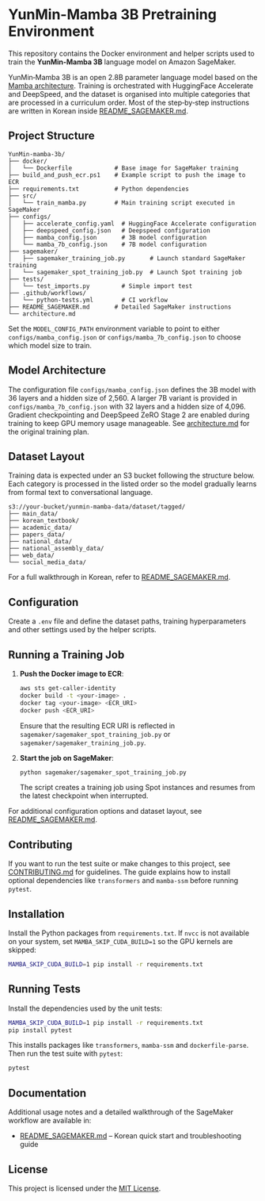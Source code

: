 # YunMin-Mamba 3B Pretraining Environment

This repository contains the Docker environment and helper scripts used to train the **YunMin-Mamba 3B** language model on Amazon SageMaker.

YunMin‑Mamba 3B is an open 2.8B parameter language model based on the [Mamba architecture](https://github.com/state-spaces/mamba).  Training is orchestrated with HuggingFace Accelerate and DeepSpeed, and the dataset is organised into multiple categories that are processed in a curriculum order.  Most of the step‑by‑step instructions are written in Korean inside [README_SAGEMAKER.md](README_SAGEMAKER.md).

## Project Structure

```
YunMin-mamba-3b/
├── docker/
│   └── Dockerfile            # Base image for SageMaker training
├── build_and_push_ecr.ps1    # Example script to push the image to ECR
├── requirements.txt          # Python dependencies
├── src/
│   └── train_mamba.py        # Main training script executed in SageMaker
├── configs/
│   ├── accelerate_config.yaml  # HuggingFace Accelerate configuration
│   ├── deepspeed_config.json   # Deepspeed configuration
│   ├── mamba_config.json       # 3B model configuration
│   └── mamba_7b_config.json    # 7B model configuration
├── sagemaker/
│   ├── sagemaker_training_job.py       # Launch standard SageMaker training
│   └── sagemaker_spot_training_job.py  # Launch Spot training job
├── tests/
│   └── test_imports.py         # Simple import test
├── .github/workflows/
│   └── python-tests.yml        # CI workflow
├── README_SAGEMAKER.md       # Detailed SageMaker instructions
└── architecture.md
```

Set the `MODEL_CONFIG_PATH` environment variable to point to either
`configs/mamba_config.json` or `configs/mamba_7b_config.json` to choose which model size
to train.

## Model Architecture

The configuration file `configs/mamba_config.json` defines the 3B model with 36 layers and a hidden size of 2,560.  A larger 7B variant is provided in `configs/mamba_7b_config.json` with 32 layers and a hidden size of 4,096.  Gradient checkpointing and DeepSpeed ZeRO Stage 2 are enabled during training to keep GPU memory usage manageable.  See [architecture.md](architecture.md) for the original training plan.

## Dataset Layout

Training data is expected under an S3 bucket following the structure below.  Each category is processed in the listed order so the model gradually learns from formal text to conversational language.

```
s3://your-bucket/yunmin-mamba-data/dataset/tagged/
├── main_data/
├── korean_textbook/
├── academic_data/
├── papers_data/
├── national_data/
├── national_assembly_data/
├── web_data/
└── social_media_data/
```

For a full walkthrough in Korean, refer to [README_SAGEMAKER.md](README_SAGEMAKER.md).

## Configuration

Create a `.env` file and define the dataset paths, training hyperparameters and other settings used by the helper scripts.

## Running a Training Job

1. **Push the Docker image to ECR**:

   ```bash
   aws sts get-caller-identity
   docker build -t <your-image> .
   docker tag <your-image> <ECR_URI>
   docker push <ECR_URI>
   ```

   Ensure that the resulting ECR URI is reflected in `sagemaker/sagemaker_spot_training_job.py` or `sagemaker/sagemaker_training_job.py`.

2. **Start the job on SageMaker**:

   ```bash
   python sagemaker/sagemaker_spot_training_job.py
   ```

   The script creates a training job using Spot instances and resumes from the latest checkpoint when interrupted.

For additional configuration options and dataset layout, see [README_SAGEMAKER.md](README_SAGEMAKER.md).

## Contributing

If you want to run the test suite or make changes to this project, see
[CONTRIBUTING.md](CONTRIBUTING.md) for guidelines. The guide explains how to
install optional dependencies like `transformers` and `mamba-ssm` before
running `pytest`.

## Installation

Install the Python packages from `requirements.txt`. If `nvcc` is not available
on your system, set `MAMBA_SKIP_CUDA_BUILD=1` so the GPU kernels are skipped:

```bash
MAMBA_SKIP_CUDA_BUILD=1 pip install -r requirements.txt
```

## Running Tests

Install the dependencies used by the unit tests:

```bash
MAMBA_SKIP_CUDA_BUILD=1 pip install -r requirements.txt
pip install pytest
```

This installs packages like `transformers`, `mamba-ssm` and `dockerfile-parse`.
Then run the test suite with `pytest`:

```bash
pytest
```

## Documentation

Additional usage notes and a detailed walkthrough of the SageMaker workflow are available in:

- [README_SAGEMAKER.md](README_SAGEMAKER.md) – Korean quick start and troubleshooting guide

## License

This project is licensed under the [MIT License](LICENSE).
